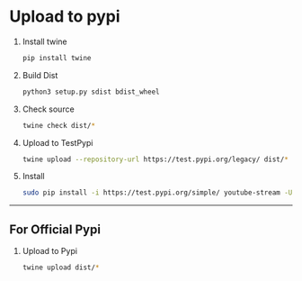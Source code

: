# Upload to pypi

1. Install twine

    ```bash
    pip install twine
    ```

2. Build Dist

    ```bash
    python3 setup.py sdist bdist_wheel
    ```

3. Check source

    ```bash
    twine check dist/*
    ```

4. Upload to TestPypi

    ```bash
    twine upload --repository-url https://test.pypi.org/legacy/ dist/*
    ```

5. Install

    ```bash
    sudo pip install -i https://test.pypi.org/simple/ youtube-stream -U
    ```

---

## For Official Pypi

1. Upload to Pypi

    ```bash
    twine upload dist/*
    ```
